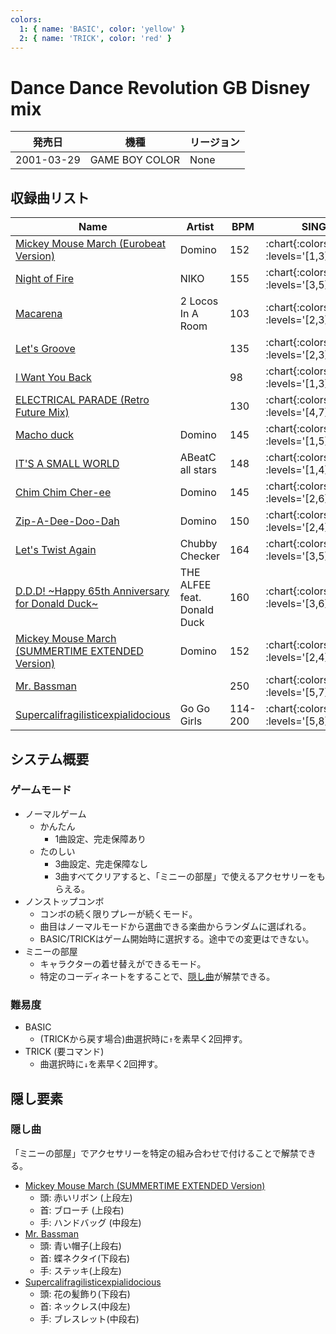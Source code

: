 ```yaml
---
colors:
  1: { name: 'BASIC', color: 'yellow' }
  2: { name: 'TRICK', color: 'red' }
---
```


# Dance Dance Revolution GB Disney mix

|発売日|機種|リージョン|
|------|----|---------|
|2001-03-29|GAME BOY COLOR|None|

## 収録曲リスト

|Name|Artist|BPM|SINGLE|
|----|------|---|------|
|[Mickey Mouse March (Eurobeat Version)](/playstation-jp/disney/mickey-mouse-march)|Domino|152| :chart{:colors="colors" :levels='[1,3]'} |
|[Night of Fire](/playstation-jp/disney/night-of-fire)|NIKO|155| :chart{:colors="colors" :levels='[3,5]'} |
|[Macarena](/playstation-jp/disney/macarena)|2 Locos In A Room|103| :chart{:colors="colors" :levels='[2,3]'} |
|[Let's Groove](/playstation-jp/disney/lets-groove)||135| :chart{:colors="colors" :levels='[2,3]'} |
|[I Want You Back](/playstation-jp/disney/i-want-you-back)||98| :chart{:colors="colors" :levels='[1,3]'} |
|[ELECTRICAL PARADE (Retro Future Mix)](/playstation-jp/disney/electrical-parade)||130| :chart{:colors="colors" :levels='[4,7]'} |
|[Macho duck](/playstation-jp/disney/macho-duck)|Domino|145| :chart{:colors="colors" :levels='[1,5]'} |
|[IT'S A SMALL WORLD](/playstation-jp/disney/its-a-small-world)|ABeatC all stars|148| :chart{:colors="colors" :levels='[1,4]'} |
|[Chim Chim Cher-ee](/playstation-jp/disney/chim-chim-cher-ee)|Domino|145| :chart{:colors="colors" :levels='[2,6]'} |
|[Zip-A-Dee-Doo-Dah](/playstation-jp/disney/zip-a-dee-doo-dah)|Domino|150| :chart{:colors="colors" :levels='[2,4]'} |
|[Let's Twist Again](/playstation-jp/disney/lets-twist-again)|Chubby Checker|164| :chart{:colors="colors" :levels='[3,5]'} |
|[D.D.D! \~Happy 65th Anniversary for Donald Duck\~](/playstation-jp/disney/ddd)|THE ALFEE feat. Donald Duck|160| :chart{:colors="colors" :levels='[3,6]'} |
|[Mickey Mouse March (SUMMERTIME EXTENDED Version)](/playstation-jp/disney/mickey-mouse-march-summertime)|Domino|152| :chart{:colors="colors" :levels='[2,4]'} |
|[Mr. Bassman](/playstation-jp/disney/mr-bassman)||250| :chart{:colors="colors" :levels='[5,7]'} |
|[Supercalifragilisticexpialidocious](/playstation-jp/disney/supercalifragilisticexpialidocious)|Go Go Girls|114-200| :chart{:colors="colors" :levels='[5,8]'} |

## システム概要

### ゲームモード

- ノーマルゲーム
  - かんたん
    - 1曲設定、完走保障あり
  - たのしい
    - 3曲設定、完走保障なし
    - 3曲すべてクリアすると、「ミニーの部屋」で使えるアクセサリーをもらえる。
- ノンストップコンボ
  - コンボの続く限りプレーが続くモード。
  - 曲目はノーマルモードから選曲できる楽曲からランダムに選ばれる。
  - BASIC/TRICKはゲーム開始時に選択する。途中での変更はできない。
- ミニーの部屋
  - キャラクターの着せ替えができるモード。
  - 特定のコーディネートをすることで、[隠し曲](#隠し曲)が解禁できる。

### 難易度

- BASIC
  - (TRICKから戻す場合)曲選択時に`↑`を素早く2回押す。
- TRICK (要コマンド)
  - 曲選択時に`↓`を素早く2回押す。

## 隠し要素

### 隠し曲

「ミニーの部屋」でアクセサリーを特定の組み合わせで付けることで解禁できる。

- [Mickey Mouse March (SUMMERTIME EXTENDED Version)](/playstation-jp/disney/mickey-mouse-march-summertime)
  - 頭: 赤いリボン (上段左)
  - 首: ブローチ (上段右)
  - 手: ハンドバッグ (中段左)
- [Mr. Bassman](/playstation-jp/disney/mr-bassman)
  - 頭: 青い帽子(上段右)
  - 首: 蝶ネクタイ(下段右)
  - 手: ステッキ(上段左)
- [Supercalifragilisticexpialidocious](/playstation-jp/disney/supercalifragilisticexpialidocious)
  - 頭: 花の髪飾り(下段右)
  - 首: ネックレス(中段左)
  - 手: ブレスレット(中段右)
